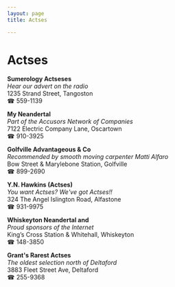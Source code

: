 ```yaml
---
layout: page 
title: Actses

---
```



# Actses


 **Sumerology Actseses**  
_Hear our advert on the radio_  
1235 Strand Street, Tangoston  
☎ 559-1139

**My Neandertal**  
_Part of the Accusors Network of Companies_  
7122 Electric Company Lane, Oscartown  
☎ 910-3925

**Golfville Advantageous & Co**  
_Recommended by smooth moving carpenter Matti Alfaro_  
Bow Street & Marylebone Station, Golfville  
☎ 899-2690

**Y.N. Hawkins (Actses)**  
_You want Actses? We've got Actses!!_  
324 The Angel Islington Road, Alfastone  
☎ 931-9975

**Whiskeyton Neandertal and**  
_Proud sponsors of the Internet_  
King’s Cross Station & Whitehall, Whiskeyton  
☎ 148-3850

**Grant's Rarest Actses**  
_The oldest selection north of Deltaford_  
3883 Fleet Street Ave, Deltaford  
☎ 255-9368

